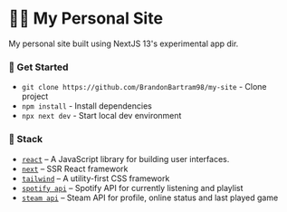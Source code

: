 # 🧑‍💻 My Personal Site
My personal site built using NextJS 13's experimental app dir.

### :hammer: Get Started

- `git clone https://github.com/BrandonBartram98/my-site` - Clone project
- `npm install` - Install dependencies
- `npx next dev` - Start local dev environment

### :panda_face: Stack
- [`react`](https://reactjs.org) &ndash; A JavaScript library for building user interfaces.
- [`next`](https://nextjs.org/) &ndash; SSR React framework
- [`tailwind`](https://tailwindcss.com/) &ndash; A utility-first CSS framework
- [`spotify api`](https://developer.spotify.com/documentation/web-api/) &ndash; Spotify API for currently listening and playlist
- [`steam api`](https://partner.steamgames.com/doc/webapi_overview) &ndash; Steam API for profile, online status and last played game
